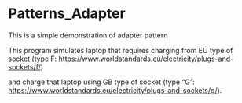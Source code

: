 # Patterns_Adapter
This is a simple demonstration of adapter pattern

This program simulates laptop that requires charging from EU type of socket 
(type F: https://www.worldstandards.eu/electricity/plugs-and-sockets/f/)

and charge that laptop using GB type of
socket 
(type “G”: https://www.worldstandards.eu/electricity/plugs-and-sockets/g/).
